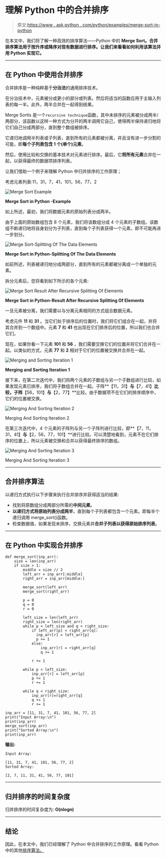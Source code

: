 # 理解 Python 中的合并排序

> 原文:[https://www . ask python . com/python/examples/merge-sort-in-python](https://www.askpython.com/python/examples/merge-sort-in-python)

在本文中，我们将了解一种高效的排序算法——Python 中的 **Merge Sort。合并排序算法用于按升序或降序对现有数据进行排序。让我们来看看如何利用该算法并用 Python 实现它。**

* * *

## 在 Python 中使用合并排序

合并排序是一种纯粹基于**分治法**的通用排序技术。

在分治技术中，元素被分成更小的部分或列表。然后将适当的函数应用于主输入列表的每一半。此外，两半合并在一起得到结果。

Merge Sortis 是一个`recursive technique`函数，其中未排序的元素被分成两半/两部分，该函数以这样一种方式为分开的两半调用它自己，使得两半保持递归地将它们自己分成两部分，直到整个数组被排序。

它递归地调用半列表或子列表，直到所有的元素都被分离，并且没有进一步分割的可能，即**每个子列表包含 1 个(单个)元素**。

然后，使用比较和交换的基本技术对元素进行排序。最后，它**将所有元素**合并在一起，以获得最终的数据项排序列表。

让我们借助一个例子来理解 Python 中归并排序的工作原理；

考虑元素列表:11，31，7，41，101，56，77，2

![Merge Sort Example](../Images/4e492c36c9d3c3e78ff2b5efa997b467.png)

**Merge Sort in Python -Example**

如上所述，最初，我们将数据元素的原始列表分成两半。

由于上面的原始数组包含 8 个元素，我们将该数组分成 4 个元素的子数组。该数组不断递归地将自身划分为子列表，直到每个子列表获得一个元素，即不可能再进一步划分。

![Merge Sort-Splitting Of The Data Elements](../Images/6c3d02112a697c2c465e8d9116c52211.png)

**Merge Sort in Python-Splitting Of The Data Elements**

如前所述，列表被递归地分成两部分，直到所有的元素都被分离成一个单独的元素。

拆分元素后，您将看到如下所示的各个元素:

![Merge Sort Result After Recursive Splitting Of Elements](../Images/eaeec4d379b892019e6d86593acd7e91.png)

**Merge Sort in Python-Result After Recursive Splitting Of Elements**

一旦元素被分离，我们需要以与分离元素相同的方式组合数据元素。

考虑元件 **11** 和 **31** 。当它们处于排序后的位置时，我们将它们组合在一起，并将其合并到一个数组中。元素 **7** 和 **41** 也出现在它们排序后的位置，所以我们也合并它们。

现在，如果你看一下元素 **101** 和 **56** ，我们需要交换它们的位置并将它们合并在一起。以类似的方式，元素 **77** 和 **2** 相对于它们的位置被交换并合并在一起。

![Merging and Sorting Iteration 1](../Images/88aaf4b823a0ab5fef7db625450a069e.png)

**Merging and Sorting Iteration 1**

接下来，在第二次迭代中，我们将两个元素的子数组与另一个子数组进行比较，如果发现元素已排序，我们将子数组合并在一起。子阵**【11，31】**与**【7，41】**比较，子阵**【56，101】**与**【2，77】**比较。由于数据项不在它们的排序顺序中，它们的位置被交换。

![Merging And Sorting Iteration 2](../Images/02cb86e346085cf087c3eb4037f3227f.png)

Merging And Sorting Iteration 2

在第三次迭代中，4 个元素的子阵列与另一个子阵列进行比较，即**【7，11，31，41】**与**【2，56，77，101】**进行比较。可以清楚地看到，元素不在它们排序的位置上，所以元素被交换和合并以获得最终排序的数组。

![Merging And Sorting Iteration 3](../Images/c2cc4537241b17f94adb595e14d1dfa7.png)

Merging And Sorting Iteration 3

* * *

## 合并排序算法

以递归方式执行以下步骤来执行合并排序并获得适当的结果:

*   找到将原数组分成两部分所需的**中间元素**。
*   **以递归方式将原始列表分成两半**，直到每个子列表都包含一个元素。即每半个递归调用 merge_sort()函数。
*   检查数据值，如果发现未排序，交换元素并**合并子列表以获得原始排序列表**。

* * *

## 在 Python 中实现合并排序

```
def merge_sort(inp_arr):
    size = len(inp_arr)
    if size > 1:
        middle = size // 2
        left_arr = inp_arr[:middle]
        right_arr = inp_arr[middle:]

        merge_sort(left_arr)
        merge_sort(right_arr)

        p = 0
        q = 0
        r = 0

        left_size = len(left_arr)
        right_size = len(right_arr)
        while p < left_size and q < right_size:
            if left_arr[p] < right_arr[q]:
              inp_arr[r] = left_arr[p]
              p += 1
            else:
                inp_arr[r] = right_arr[q]
                q += 1

            r += 1

        while p < left_size:
            inp_arr[r] = left_arr[p]
            p += 1
            r += 1

        while q < right_size:
            inp_arr[r]=right_arr[q]
            q += 1
            r += 1

inp_arr = [11, 31, 7, 41, 101, 56, 77, 2]
print("Input Array:\n")
print(inp_arr)
merge_sort(inp_arr)
print("Sorted Array:\n")
print(inp_arr)

```

**输出:**

```
Input Array:

[11, 31, 7, 41, 101, 56, 77, 2]
Sorted Array:

[2, 7, 11, 31, 41, 56, 77, 101]

```

* * *

## 归并排序的时间复杂度

归并排序的时间复杂度为: **O(nlogn)**

* * *

## 结论

因此，在本文中，我们已经理解了 Python 中合并排序的工作原理。看看 Python 中的其他[排序算法。](https://www.askpython.com/python/list/python-sort-list)